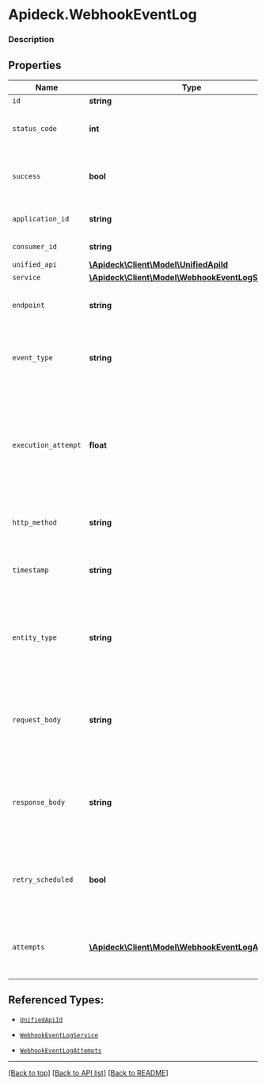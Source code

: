 # Apideck.WebhookEventLog

### Description

## Properties
Name | Type | Description | Notes
------------ | ------------- | ------------- | -------------
`id` | **string** |  | [optional] 
`status_code` | **int** | HTTP Status code that was returned. | [optional] 
`success` | **bool** | Whether or not the request was successful. | [optional] 
`application_id` | **string** | ID of your Apideck Application | [optional] 
`consumer_id` | **string** | Consumer identifier | [optional] 
`unified_api` | [**\Apideck\Client\Model\UnifiedApiId**](UnifiedApiId.md) |  | [optional] 
`service` | [**\Apideck\Client\Model\WebhookEventLogService**](WebhookEventLogService.md) |  | [optional] 
`endpoint` | **string** | The URL of the webhook endpoint. | [optional] 
`event_type` | **string** | Name of source event that webhook is subscribed to. | [optional] 
`execution_attempt` | **float** | Number of attempts webhook endpoint was called before a success was returned or eventually failed | [optional] 
`http_method` | **string** | HTTP Method of request to endpoint. | [optional] 
`timestamp` | **string** | ISO Date and time when the request was made. | [optional] 
`entity_type` | **string** | Name of the Entity described by the attributes delivered within payload | [optional] 
`request_body` | **string** | The JSON stringified payload that was delivered to the webhook endpoint. | [optional] 
`response_body` | **string** | The JSON stringified response that was returned from the webhook endpoint. | [optional] 
`retry_scheduled` | **bool** | If the request has not hit the max retry limit and will be retried. | [optional] 
`attempts` | [**\Apideck\Client\Model\WebhookEventLogAttempts[]**](WebhookEventLogAttempts.md) | record of each attempt to call webhook endpoint | [optional] 





## Referenced Types:





* [`UnifiedApiId`](UnifiedApiId.md)
* [`WebhookEventLogService`](WebhookEventLogService.md)









* [`WebhookEventLogAttempts`](WebhookEventLogAttempts.md)

---

[[Back to top]](#) [[Back to API list]](../../../../README.md#documentation-for-api-endpoints) [[Back to README]](../../../../README.md)



